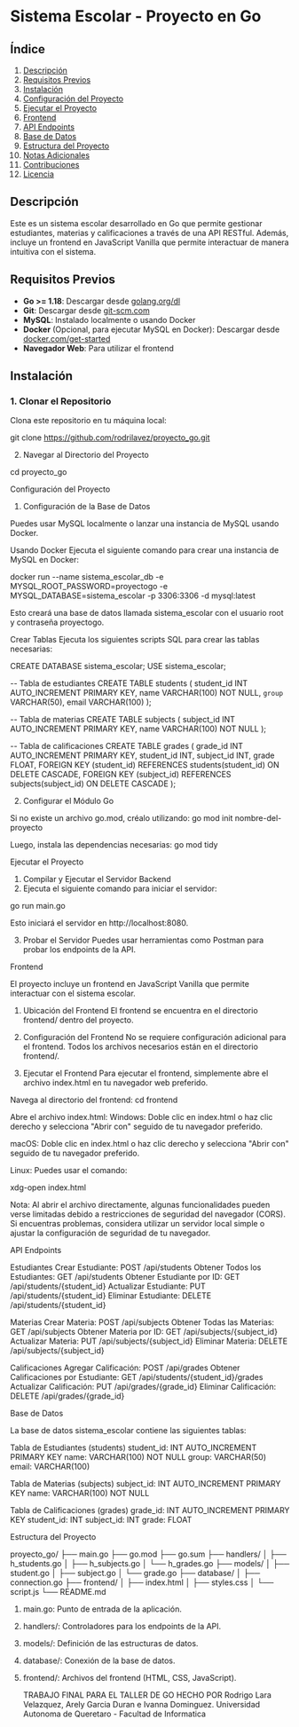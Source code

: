 # Sistema Escolar - Proyecto en Go

## Índice

1. [Descripción](#descripción)
2. [Requisitos Previos](#requisitos-previos)
3. [Instalación](#instalación)
4. [Configuración del Proyecto](#configuración-del-proyecto)
5. [Ejecutar el Proyecto](#ejecutar-el-proyecto)
6. [Frontend](#frontend)
7. [API Endpoints](#api-endpoints)
8. [Base de Datos](#base-de-datos)
9. [Estructura del Proyecto](#estructura-del-proyecto)
10. [Notas Adicionales](#notas-adicionales)
11. [Contribuciones](#contribuciones)
12. [Licencia](#licencia)

## Descripción

Este es un sistema escolar desarrollado en Go que permite gestionar estudiantes, materias y calificaciones a través de una API RESTful. Además, incluye un frontend en JavaScript Vanilla que permite interactuar de manera intuitiva con el sistema.

## Requisitos Previos

- **Go >= 1.18**: Descargar desde [golang.org/dl](https://golang.org/dl/)
- **Git**: Descargar desde [git-scm.com](https://git-scm.com/)
- **MySQL**: Instalado localmente o usando Docker
- **Docker** (Opcional, para ejecutar MySQL en Docker): Descargar desde [docker.com/get-started](https://www.docker.com/get-started)
- **Navegador Web**: Para utilizar el frontend

## Instalación

### 1. Clonar el Repositorio

Clona este repositorio en tu máquina local:

git clone https://github.com/rodrilavez/proyecto_go.git

2. Navegar al Directorio del Proyecto

cd proyecto_go


Configuración del Proyecto

1. Configuración de la Base de Datos
   
Puedes usar MySQL localmente o lanzar una instancia de MySQL usando Docker.

Usando Docker
Ejecuta el siguiente comando para crear una instancia de MySQL en Docker:

docker run --name sistema_escolar_db -e MYSQL_ROOT_PASSWORD=proyectogo -e MYSQL_DATABASE=sistema_escolar -p 3306:3306 -d mysql:latest

Esto creará una base de datos llamada sistema_escolar con el usuario root y contraseña proyectogo.

Crear Tablas
Ejecuta los siguientes scripts SQL para crear las tablas necesarias:

CREATE DATABASE sistema_escolar;
USE sistema_escolar;

-- Tabla de estudiantes
CREATE TABLE students (
    student_id INT AUTO_INCREMENT PRIMARY KEY,
    name VARCHAR(100) NOT NULL,
    `group` VARCHAR(50),
    email VARCHAR(100)
);

-- Tabla de materias
CREATE TABLE subjects (
    subject_id INT AUTO_INCREMENT PRIMARY KEY,
    name VARCHAR(100) NOT NULL
);

-- Tabla de calificaciones
CREATE TABLE grades (
    grade_id INT AUTO_INCREMENT PRIMARY KEY,
    student_id INT,
    subject_id INT,
    grade FLOAT,
    FOREIGN KEY (student_id) REFERENCES students(student_id) ON DELETE CASCADE,
    FOREIGN KEY (subject_id) REFERENCES subjects(subject_id) ON DELETE CASCADE
);

2. Configurar el Módulo Go
   
Si no existe un archivo go.mod, créalo utilizando:
go mod init nombre-del-proyecto

Luego, instala las dependencias necesarias:
go mod tidy

Ejecutar el Proyecto

1. Compilar y Ejecutar el Servidor Backend
2. Ejecuta el siguiente comando para iniciar el servidor:
   
go run main.go

Esto iniciará el servidor en http://localhost:8080.

3. Probar el Servidor
Puedes usar herramientas como Postman para probar los endpoints de la API.


Frontend

El proyecto incluye un frontend en JavaScript Vanilla que permite interactuar con el sistema escolar.

1. Ubicación del Frontend
El frontend se encuentra en el directorio frontend/ dentro del proyecto.

3. Configuración del Frontend
No se requiere configuración adicional para el frontend. Todos los archivos necesarios están en el directorio frontend/.

4. Ejecutar el Frontend
Para ejecutar el frontend, simplemente abre el archivo index.html en tu navegador web preferido.

Navega al directorio del frontend:
cd frontend

Abre el archivo index.html:
Windows: Doble clic en index.html o haz clic derecho y selecciona "Abrir con" seguido de tu navegador preferido.

macOS: Doble clic en index.html o haz clic derecho y selecciona "Abrir con" seguido de tu navegador preferido.

Linux: Puedes usar el comando:

xdg-open index.html

Nota: Al abrir el archivo directamente, algunas funcionalidades pueden verse limitadas debido a restricciones de seguridad del navegador (CORS). Si encuentras problemas, considera utilizar un servidor local simple o ajustar la configuración de seguridad de tu navegador.

API Endpoints

Estudiantes
Crear Estudiante: POST /api/students
Obtener Todos los Estudiantes: GET /api/students
Obtener Estudiante por ID: GET /api/students/{student_id}
Actualizar Estudiante: PUT /api/students/{student_id}
Eliminar Estudiante: DELETE /api/students/{student_id}

Materias
Crear Materia: POST /api/subjects
Obtener Todas las Materias: GET /api/subjects
Obtener Materia por ID: GET /api/subjects/{subject_id}
Actualizar Materia: PUT /api/subjects/{subject_id}
Eliminar Materia: DELETE /api/subjects/{subject_id}

Calificaciones
Agregar Calificación: POST /api/grades
Obtener Calificaciones por Estudiante: GET /api/students/{student_id}/grades
Actualizar Calificación: PUT /api/grades/{grade_id}
Eliminar Calificación: DELETE /api/grades/{grade_id}

Base de Datos

La base de datos sistema_escolar contiene las siguientes tablas:

Tabla de Estudiantes (students)
student_id: INT AUTO_INCREMENT PRIMARY KEY
name: VARCHAR(100) NOT NULL
group: VARCHAR(50)
email: VARCHAR(100)

Tabla de Materias (subjects)
subject_id: INT AUTO_INCREMENT PRIMARY KEY
name: VARCHAR(100) NOT NULL

Tabla de Calificaciones (grades)
grade_id: INT AUTO_INCREMENT PRIMARY KEY
student_id: INT
subject_id: INT
grade: FLOAT

Estructura del Proyecto

proyecto_go/
├── main.go
├── go.mod
├── go.sum
├── handlers/
│   ├── h_students.go
│   ├── h_subjects.go
│   └── h_grades.go
├── models/
│   ├── student.go
│   ├── subject.go
│   └── grade.go
├── database/
│   ├── connection.go
├── frontend/
│   ├── index.html
│   ├── styles.css
│   └── script.js
└── README.md

1. main.go: Punto de entrada de la aplicación.
2. handlers/: Controladores para los endpoints de la API.
3. models/: Definición de las estructuras de datos.
4. database/: Conexión de la base de datos.
5. frontend/: Archivos del frontend (HTML, CSS, JavaScript).

   TRABAJO FINAL PARA EL TALLER DE GO HECHO POR Rodrigo Lara Velazquez, Arely Garcia Duran e Ivanna Dominguez.
   Universidad Autonoma de Queretaro - Facultad de Informatica
